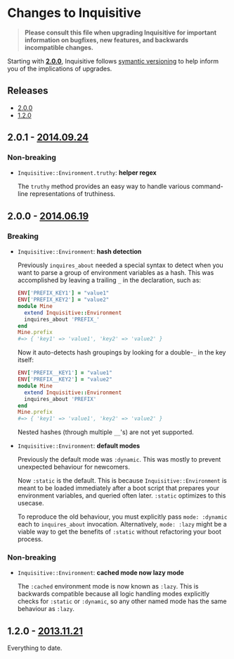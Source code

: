 Changes to Inquisitive
======================

> **Please consult this file when upgrading Inquisitive for important information on bugfixes, new features, and backwards incompatible changes.**

Starting with **[2.0.0](#2.0.0)**, Inquisitive follows [symantic versioning](symver.org) to help inform you of the implications of upgrades.

Releases
--------

[2.0.1]: https://github.com/christhekeele/inquisitive/tree/2.0.1
[2.0.0]: https://github.com/christhekeele/inquisitive/tree/2.0.0
[1.2.0]: https://github.com/christhekeele/inquisitive/tree/f314eaf84f7c3d9a2d56ae684d031dd81d2f7b85

- [2.0.0](#2.0.0)
- [1.2.0](#1.2.0)

2.0.1 - [2014.09.24][2.0.1]
---------------------------

### Non-breaking

- `Inquisitive::Environment.truthy`: **helper regex**

  The `truthy` method provides an easy way to handle various command-line representations of truthiness.


2.0.0 - [2014.06.19][2.0.0]
---------------------------

### Breaking

- `Inquisitive::Environment`: **hash detection**

  Previously `inquires_about` needed a special syntax to detect when you want to parse a group of environment variables as a hash. This was accomplished by leaving a trailing `_` in the declaration, such as:

  ```ruby
  ENV['PREFIX_KEY1'] = "value1"
  ENV['PREFIX_KEY2'] = "value2"
  module Mine
    extend Inquisitive::Environment
    inquires_about 'PREFIX_'
  end
  Mine.prefix
  #=> { 'key1' => 'value1', 'key2' => 'value2' }
  ```

  Now it auto-detects hash groupings by looking for a double-`_` in the key itself:

  ```ruby
  ENV['PREFIX__KEY1'] = "value1"
  ENV['PREFIX__KEY2'] = "value2"
  module Mine
    extend Inquisitive::Environment
    inquires_about 'PREFIX'
  end
  Mine.prefix
  #=> { 'key1' => 'value1', 'key2' => 'value2' }
  ```

  Nested hashes (through multiple `__`'s) are not yet supported.

- `Inquisitive::Environment`:  **default modes**

  Previously the default mode was `:dynamic`. This was mostly to prevent unexpected behaviour for newcomers.

  Now `:static` is the default. This is because `Inquisitive::Environment` is meant to be loaded immediately after a boot script that prepares your environment variables, and queried often later. `:static` optimizes to this usecase.

  To reproduce the old behaviour, you must explicitly pass `mode: :dynamic` each to `inquires_about` invocation. Alternatively, `mode: :lazy` might be a viable way to get the benefits of `:static` without refactoring your boot process.

### Non-breaking

- `Inquisitive::Environment`: **cached mode now lazy mode**

  The `:cached` environment mode is now known as `:lazy`. This is backwards compatible because all logic handling modes explicitly checks for `:static` or `:dynamic`, so any other named mode has the same behaviour as `:lazy`.

1.2.0 - [2013.11.21][1.2.0]
---------------------------

Everything to date.

